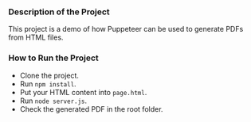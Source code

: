 ### Description of the Project
This project is a demo of how Puppeteer can be used to generate PDFs from HTML files.

### How to Run the Project
- Clone the project.
- Run `npm install`.
- Put your HTML content into `page.html`.
- Run `node server.js`.
- Check the generated PDF in the root folder.
